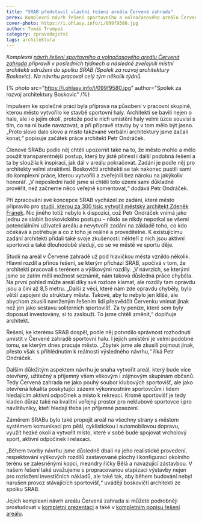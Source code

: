 ```yaml
---
title: "SRAB představil vlastní řešení areálu Červená zahrada"
perex: Komplexní návrh řešení sportovního a volnočasového areálu Červená zahrada připravili v posledních týdnech a následně zveřejnili místní architekti sdružení do spolku SRAB (Spolek za rozvoj architektury Boskovic).
cover-photo: https://i.ohlasy.info/i/099f9580.jpg
author: Tomáš Trumpeš
category: zpravodajství
tags: architektura
---
```


*Komplexní [návrh řešení sportovního a volnočasového areálu Červená zahrada](https://www.sraboskovice.cz/sportovni-volnocasovy-areal-cervena-zahrada-jaky-bychom-si-tu-prali) připravili v posledních týdnech a následně zveřejnili místní architekti sdružení do spolku SRAB (Spolek za rozvoj architektury Boskovic). Na návrhu pracoval celý tým několik týdnů.*

{% photo src="https://i.ohlasy.info/i/099f9580.jpg" author="Spolek za rozvoj architektury Boskovic" /%}

Impulsem ke společné práci byla příprava na působení v pracovní skupině, kterou město vytvořilo ke stavbě sportovní haly. Architekti se bavili nejen o hale, ale i o jejím okolí, protože podle nich umístění haly velmi úzce souvisí s tím, co na ni bude navazovat, a při přípravě stavby by v tom mělo být jasno. „Proto slovo dalo slovo a místo takzvané verbální architektury jsme začali konat,“ popisuje začátek práce architekt Petr Ondráček.

Členové SRABu podle něj chtěli upozornit také na to, že město mohlo a mělo použít transparentnější postup, který by jistě přinesl i další podobná řešení a ta by sloužila k inspiraci, jak dál v areálu pokračovat. Zadání je podle něj pro architekty velmi atraktivní. Boskovičtí architekti se tak nakonec pustili sami do komplexní práce, kterou vytvořili a zveřejnili bez nároku na jakýkoliv honorář. „V neposlední řadě jsme si chtěli toto území sami důkladně prověřit, než začneme něco veřejně komentovat,“ dodává Petr Ondráček.

Při zpracování své koncepce SRAB vycházel ze zadání, které město připravilo pro [studii, kterou za 300 tisíc vytvořil městský architekt Zdeněk Fránek](https://data.ohlasy.info/2021/cervenka/franek.pdf). Nic jiného totiž nebylo k dispozici, což Petr Ondráček vnímá jako jednu ze slabin boskovického postupu – nikdo se nikdy nepotkal se všemi potenciálními uživateli areálu a nevytvořil zadání na základě toho, co kdo očekává a potřebuje a co z toho je reálné a proveditelné. K existujícímu zadání architekti přidali také svoje zkušenosti: někteří z nich jsou aktivní sportovci a také dlouhodobě sledují, co se ve městě ve sportu děje.

Studií na areál v Červené zahradě už pod hlavičkou města vzniklo několik. Hlavní rozdíl a přínos řešení, se kterým přichází SRAB, spočívá v tom, že architekti pracovali s terénem a výškovými rozdíly. „V návrzích, se kterými jsme se zatím měli možnost seznámit, nám taková důsledná práce chyběla. Na první pohled může areál díky své rozloze klamat, ale rozdíly tam opravdu jsou a činí až 8,5 metru. „Další z věcí, které nám zde opravdu chyběly, bylo větší zapojení do struktury města. Takové, aby to nebylo jen klišé, ale abychom zkusili navrženým řešením lidi přesvědčit Červenku vnímat jinak než jen jako sestavu soliterních sportovišť. Za ty peníze, které sem byly doposud investovány, si to zaslouží. To jsme chtěli změnit,“ doplňuje architekt.

Řešení, ke kterému SRAB dospěl, podle něj potvrdilo správnost rozhodnutí umístit v Červené zahradě sportovní halu. I jejich umístění je velmi podobné tomu, se kterým dnes pracuje město. „Zbytek jsme ale zkusili pojmout jinak, přesto však s přihlédnutím k reálnosti výsledného návrhu,“ říká Petr Ondráček.

Dalším důležitým aspektem návrhu je snaha vytvořit areál, který bude více otevřený, užitečný a příjemný všem věkovým i zájmovým skupinám občanů. Tedy Červená zahrada ne jako pouhý soubor klubových sportovišť, ale jako otevřená lokalita poskytující zázemí výkonnostním sportovcům i lidem hledajícím aktivní odpočinek a místo k rekreaci. Kromě sportovišť je tedy kladen důraz také na kvalitní veřejný prostor pro neklubové sportovce i pro návštěvníky, kteří hledají třeba jen příjemné posezení.

Záměrem SRABu bylo také propojit areál na všechny strany s městem systémem komunikací pro pěší, cyklistickou i automobilovou dopravu, využít hezké okolí a vytvořit místo, které v sobě bude spojovat vrcholový sport, aktivní odpočinek i relaxaci.

„Během tvorby návrhu jsme důsledně dbali na jeho realistické provedení, respektování výškových rozdílů zastavované plochy i konfiguraci okolního terénu se zalesněnými kopci, meandry říčky Bělá a navazující zástavbou. V našem řešení také uvažujeme s propracovanou etapizací výstavby nejen pro rozložení investičních nákladů, ale také tak, aby během budování nebyl narušen provoz stávajících sportovišť,“ uvádějí boskovičtí architekti ze spolku SRAB.

Jejich komplexní návrh areálu Červená zahrada si můžete podrobněji prostudovat v [kompletní prezentaci](https://data.ohlasy.info/2021/cervenka/srab-prezentace.pdf) a také v [kompletním popisu řešení areálu](https://data.ohlasy.info/2021/cervenka/srab-zprava.pdf).
